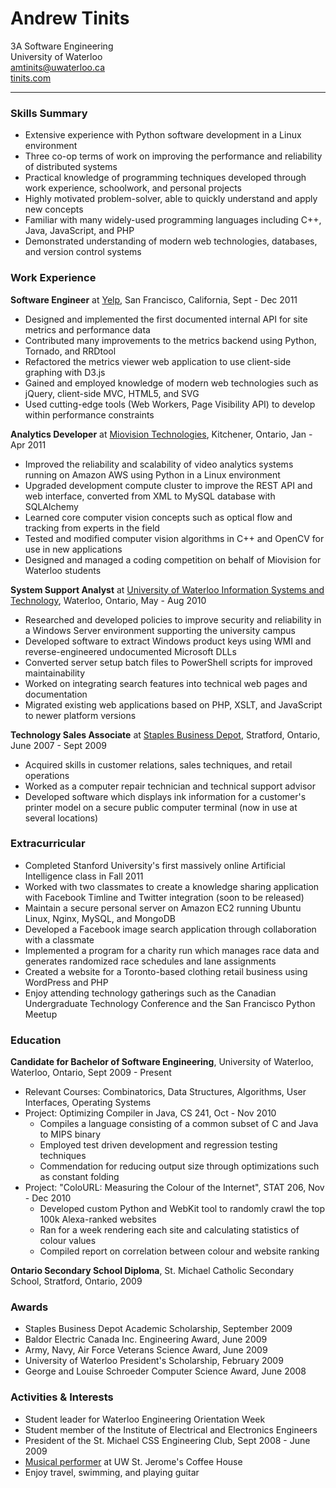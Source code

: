 Andrew Tinits
=============

3A Software Engineering  
University of Waterloo  
<amtinits@uwaterloo.ca>  
[tinits.com](http://tinits.com)

-------------------------------

### Skills Summary ###

* Extensive experience with Python software development in a Linux environment
* Three co-op terms of work on improving the performance and reliability of distributed systems
* Practical knowledge of programming techniques developed through work experience, schoolwork, and personal projects
* Highly motivated problem-solver, able to quickly understand and apply new concepts
* Familiar with many widely-used programming languages including C++, Java, JavaScript, and PHP
* Demonstrated understanding of modern web technologies, databases, and version control systems

### Work Experience ###

**Software Engineer** at [Yelp](http://www.yelp.com), San Francisco, California, Sept - Dec 2011

* Designed and implemented the first documented internal API for site metrics and performance data
* Contributed many improvements to the metrics backend using Python, Tornado, and RRDtool
* Refactored the metrics viewer web application to use client-side graphing with D3.js
* Gained and employed knowledge of modern web technologies such as jQuery, client-side MVC, HTML5, and SVG
* Used cutting-edge tools (Web Workers, Page Visibility API) to develop within performance constraints

**Analytics Developer** at [Miovision Technologies](http://www.miovision.com), Kitchener, Ontario, Jan - Apr 2011

* Improved the reliability and scalability of video analytics systems running on Amazon AWS using Python in a Linux environment
* Upgraded development compute cluster to improve the REST API and web interface, converted from XML to MySQL database with SQLAlchemy
* Learned core computer vision concepts such as optical flow and tracking from experts in the field
* Tested and modified computer vision algorithms in C++ and OpenCV for use in new applications
* Designed and managed a coding competition on behalf of Miovision for Waterloo students

**System Support Analyst** at [University of Waterloo Information Systems and Technology](http://ist.uwaterloo.ca/css), Waterloo, Ontario, May - Aug 2010

* Researched and developed policies to improve security and reliability in a Windows Server environment supporting the university campus
* Developed software to extract Windows product keys using WMI and reverse-engineered undocumented Microsoft DLLs
* Converted server setup batch files to PowerShell scripts for improved maintainability
* Worked on integrating search features into technical web pages and documentation
* Migrated existing web applications based on PHP, XSLT, and JavaScript to newer platform versions

**Technology Sales Associate** at [Staples Business Depot](http://www.staples.ca), Stratford, Ontario, June 2007 - Sept 2009

* Acquired skills in customer relations, sales techniques, and retail operations
* Worked as a computer repair technician and technical support advisor
* Developed software which displays ink information for a customer's printer model on a secure public computer terminal (now in use at several locations)

### Extracurricular ###

* Completed Stanford University's first massively online Artificial Intelligence class in Fall 2011
* Worked with two classmates to create a knowledge sharing application with Facebook Timline and Twitter integration (soon to be released)
* Maintain a secure personal server on Amazon EC2 running Ubuntu Linux, Nginx, MySQL, and MongoDB
* Developed a Facebook image search application through collaboration with a classmate
* Implemented a program for a charity run which manages race data and generates randomized race schedules and lane assignments
* Created a website for a Toronto-based clothing retail business using WordPress and PHP
* Enjoy attending technology gatherings such as the Canadian Undergraduate Technology Conference and the San Francisco Python Meetup

### Education ###

**Candidate for Bachelor of Software Engineering**, University of Waterloo, Waterloo, Ontario, Sept 2009 - Present

* Relevant Courses: Combinatorics, Data Structures, Algorithms, User Interfaces, Operating Systems
* Project: Optimizing Compiler in Java, CS 241, Oct - Nov 2010
    * Compiles a language consisting of a common subset of C and Java to MIPS binary
    * Employed test driven development and regression testing techniques
    * Commendation for reducing output size through optimizations such as constant folding
* Project: "ColoURL: Measuring the Colour of the Internet", STAT 206, Nov - Dec 2010
    * Developed custom Python and WebKit tool to randomly crawl the top 100k Alexa-ranked websites
    * Ran for a week rendering each site and calculating statistics of colour values
    * Compiled report on correlation between colour and website ranking

**Ontario Secondary School Diploma**, St. Michael Catholic Secondary School, Stratford, Ontario, 2009

### Awards ###

* Staples Business Depot Academic Scholarship, September 2009
* Baldor Electric Canada Inc. Engineering Award, June 2009
* Army, Navy, Air Force Veterans Science Award, June 2009
* University of Waterloo President's Scholarship, February 2009
* George and Louise Schroeder Computer Science Award, June 2008

### Activities & Interests ###

* Student leader for Waterloo Engineering Orientation Week
* Student member of the Institute of Electrical and Electronics Engineers
* President of the St. Michael CSS Engineering Club, Sept 2008 - June 2009
* [Musical performer](http://youtu.be/uxy2LTy_M2I) at UW St. Jerome's Coffee House
* Enjoy travel, swimming, and playing guitar
